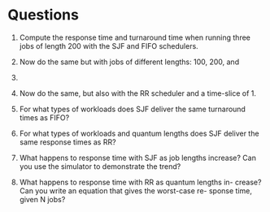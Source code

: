 # Questions

1. Compute the response time and turnaround time when running
three jobs of length 200 with the SJF and FIFO schedulers.

2. Now do the same but with jobs of different lengths: 100, 200, and
300.

3. Now do the same, but also with the RR scheduler and a time-slice
of 1.

4. For what types of workloads does SJF deliver the same turnaround
times as FIFO?

5. For what types of workloads and quantum lengths does SJF deliver
the same response times as RR?

6. What happens to response time with SJF as job lengths increase?
Can you use the simulator to demonstrate the trend?

7. What happens to response time with RR as quantum lengths in-
crease? Can you write an equation that gives the worst-case re-
sponse time, given N jobs?